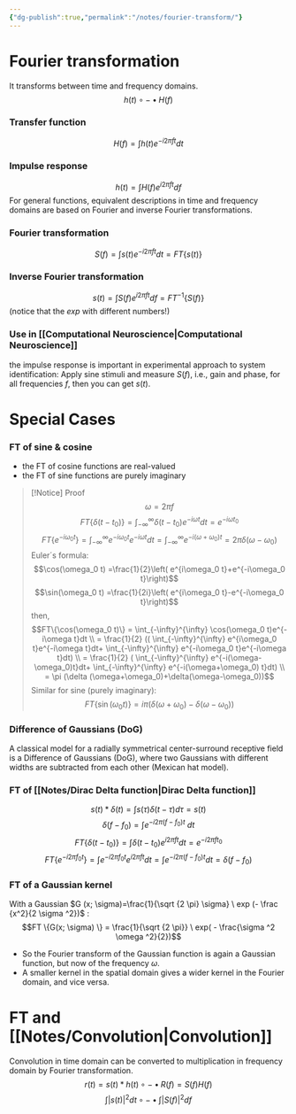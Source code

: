 ```yaml
---
{"dg-publish":true,"permalink":"/notes/fourier-transform/"}
---
```


# Fourier transformation
It transforms between time and frequency domains.
$$h(t) \circ - \bullet H(f) $$
### Transfer function
$$H(f) = \int h(t) e^{-i2\pi ft} dt$$
### Impulse response
$$h(t) = \int H(f) e^{i2\pi ft} df$$
For general functions, equivalent descriptions in time and frequency domains are based on Fourier and inverse Fourier transformations.
### Fourier transformation
$$S(f) = \int s(t) e^{-i2\pi ft} dt = FT\{s(t)\}$$
### Inverse Fourier transformation
$$s(t) = \int S(f) e^{i2\pi ft} df = FT^{-1}\{S(f)\}$$
(notice that the $exp$ with different numbers!)

### Use in [[Computational Neuroscience\|Computational Neuroscience]]
the impulse response is important in experimental approach to system identification: Apply sine stimuli and measure $S(f)$,
i.e., gain and phase, for all frequencies $f$, then you can get $s(t)$.

# Special Cases
### FT of sine & cosine
- the FT of cosine functions are real-valued
-  the FT of sine functions are purely imaginary
> [!Notice]  Proof
$$\omega = 2\pi f$$
$$FT\{\delta (t-t_0)\} = \int_{-\infty}^{\infty} \delta(t-t_0) e^{-i\omega t}dt = e^{-i\omega t_0}$$
$$FT\{e^{-i\omega_0 t}\} = \int_{-\infty}^{\infty} e^{-i\omega_0 t}e^{-i\omega t}dt = \int_{-\infty}^{\infty} e^{-i(\omega+\omega_0)t} = 2\pi \delta (\omega - \omega_0)$$
Euler´s formula:
$$\cos(\omega_0 t) =\frac{1}{2}\left( e^{i\omega_0 t}+e^{-i\omega_0 t}\right)$$
$$\sin(\omega_0 t) =\frac{1}{2i}\left( e^{i\omega_0 t}-e^{-i\omega_0 t}\right)$$
then,  $$FT\{\cos(\omega_0 t)\} 
= \int_{-\infty}^{\infty} \cos(\omega_0 t)e^{-i\omega t}dt \\
= \frac{1}{2} (( \int_{-\infty}^{\infty} e^{i\omega_0 t}e^{-i\omega t}dt+
\int_{-\infty}^{\infty} e^{-i\omega_0 t}e^{-i\omega t}dt) \\
= \frac{1}{2} ( \int_{-\infty}^{\infty} e^{-i(\omega-\omega_0)t}dt+
\int_{-\infty}^{\infty} e^{-i(\omega+\omega_0) t}dt) \\
= \pi (\delta (\omega+\omega_0)+\delta(\omega-\omega_0))$$
Similar for sine (purely imaginary):
$$FT\{\sin(\omega_0 t)\} = i\pi\left(\delta (\omega+\omega_0)-\delta(\omega-\omega_0) \right)$$

### Difference of Gaussians (DoG) 
A classical model for a radially symmetrical center-surround receptive field is a Difference of Gaussians (DoG), where two Gaussians with different widths are subtracted from each other (Mexican hat model). 

### FT of [[Notes/Dirac Delta function\|Dirac Delta function]]
$$s(t)*\delta (t) = \int s(\tau) \delta(t-\tau)d\tau = s(t)$$
$$\delta (f- f_0) = \int e ^{-i 2 \pi(f-f_0)t} \ dt$$
$$FT\{\delta (t-t_0)\} = \int \delta (t-t_0) e^{i2\pi ft}dt = e^{-i2\pi ft_0}$$
$$FT\{e^{-i2\pi f_0t}\} = \int e^{-i2\pi f_0t} e^{i2\pi ft}dt = \int e^{-i2\pi (f-f_0)t} dt= \delta (f- f _0)$$


### FT of a Gaussian kernel
With a Gaussian $G (x; \sigma)=\frac{1}{\sqrt {2 \pi} \sigma} \ exp (- \frac {x^2}{2 \sigma ^2})$ :
$$FT \{G(x; \sigma) \} = \frac{1}{\sqrt {2 \pi}} \ exp( - \frac{\sigma ^2 \omega ^2}{2})$$
- So the Fourier transform of the Gaussian function is again a Gaussian function, but now of the frequency $\omega$.
- A smaller kernel in the spatial domain gives a wider kernel in the Fourier domain, and vice versa.




# FT and [[Notes/Convolution\|Convolution]]
Convolution in time domain can be converted to multiplication in frequency domain by Fourier transformation. 
$$r(t) = s(t)*h(t) \circ - \bullet R(f) = S(f)H(f)$$
$$\int |s(t)| ^ 2 dt  \circ - \bullet \int |S(f)|^2 df$$
